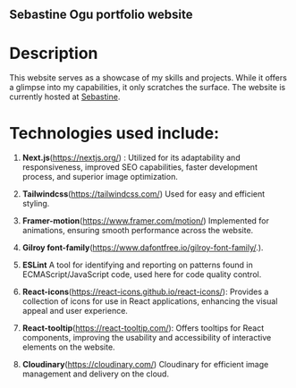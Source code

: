 ## Sebastine Ogu portfolio website

# Description

This website serves as a showcase of my skills and projects. While it offers a glimpse into my capabilities, it only scratches the surface. The website is currently hosted at [Sebastine](https://mrseb.vercel.app/).

# Technologies used include:

1. **Next.js**(https://nextjs.org/) : Utilized for its adaptability and responsiveness, improved SEO capabilities, faster development process, and superior image optimization.

2. **Tailwindcss**(https://tailwindcss.com/) Used for easy and efficient styling.
3. **Framer-motion**(https://www.framer.com/motion/) Implemented for animations, ensuring smooth performance across the website.
4. **Gilroy font-family**(https://www.dafontfree.io/gilroy-font-family/.).
5. **ESLint** A tool for identifying and reporting on patterns found in ECMAScript/JavaScript code, used here for code quality control.
6. **React-icons**(https://react-icons.github.io/react-icons/): Provides a collection of icons for use in React applications, enhancing the visual appeal and user experience.
7. **React-tooltip**(https://react-tooltip.com/): Offers tooltips for React components, improving the usability and accessibility of interactive elements on the website.
8. **Cloudinary**(https://cloudinary.com/) Cloudinary for efficient image management and delivery on the cloud.

